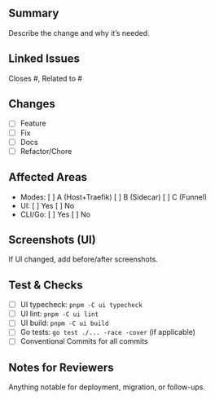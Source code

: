 ## Summary

Describe the change and why it’s needed.

## Linked Issues

Closes #<issue>, Related to #<issue>

## Changes

- [ ] Feature
- [ ] Fix
- [ ] Docs
- [ ] Refactor/Chore

## Affected Areas

- Modes: [ ] A (Host+Traefik) [ ] B (Sidecar) [ ] C (Funnel)
- UI: [ ] Yes [ ] No
- CLI/Go: [ ] Yes [ ] No

## Screenshots (UI)

If UI changed, add before/after screenshots.

## Test & Checks

- [ ] UI typecheck: `pnpm -C ui typecheck`
- [ ] UI lint: `pnpm -C ui lint`
- [ ] UI build: `pnpm -C ui build`
- [ ] Go tests: `go test ./... -race -cover` (if applicable)
- [ ] Conventional Commits for all commits

## Notes for Reviewers

Anything notable for deployment, migration, or follow-ups.

